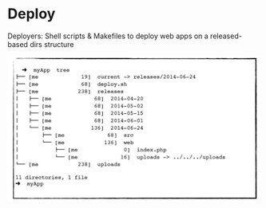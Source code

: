 Deploy
======

Deployers: Shell scripts &amp; Makefiles to deploy web apps on a released-based dirs structure

![structure](structure.png)
